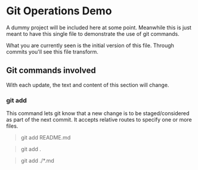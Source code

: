# Git Operations Demo

A dummy project will be included here at some point. Meanwhile this is just meant to have this single file to demonstrate the use of git commands.

What you are currently seen is the initial version of this file. Through commits you'll see this file transform.

## Git commands involved

With each update, the text and content of this section will change.

### git add
This command lets git know that a new change is to be staged/considered as part of the next commit. It accepts relative routes to specify one or more files.

> git add README.md

> git add .

> git add ./*.md